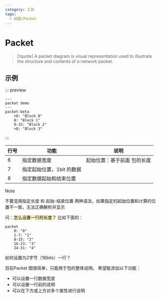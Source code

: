 ```yaml
---
category: 工具
tags:
  - 绘图/Packet
---
```

# Packet
>[!quote]
>A packet diagram is visual representation used to illustrate the structure and contents of a network packet.

<!-- more -->

## 示例
::: preview 
``` mermaid
---
packet demo
---
packet-beta
	+8: "Block 0"
	8: "Block 1"
	9-15: "Block 2"
	+8: "Block 3"
```
:::


| 行号  | 功能              | 说明             |
| --- | --------------- | -------------- |
| 6   | 指定数据宽度          | 起始位置：基于前面 包的长度 |
| 7   | 指定起始位置，1bit 的数据 |                |
| 8   | 指定数据起始和结束位置     |                |


>[!note]
>不要混用指定长度 和 起始-结束位置 两种语法，如果指定的起始位置和计算的位置不一致，无法正确解析并显示


问：<mark style="background: #FFF3A3A6;">怎么设置一行的长度？</mark>
比如下面的：
``` mermaid
packet
    0: "0"
    1-7: "1"
    8-15: "2"
    16-23: "3"
    24-31: "4"
```
如何设置为2字节（16bits）一行？

目前Packet 图很简单，只能用于包的整体说明。
希望能添加以下功能：
- 可以设置一行数据宽度
- 可以设置一行前的说明
- 可以在下方或上方对多个属性进行说明

